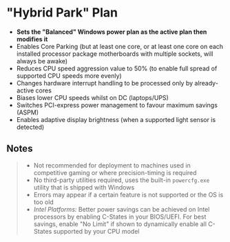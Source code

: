# "Hybrid Park" Plan
- **Sets the "Balanced" Windows power plan as the active plan then modifies it**
- Enables Core Parking (but at least one core, or at least one core on each installed processor package motherboards with multiple sockets, will always be awake)
- Reduces CPU speed aggression value to 50% (to enable full spread of supported CPU speeds more evenly)
- Changes hardware interrupt handling to be processed only by already-active cores
- Biases lower CPU speeds whilst on DC (laptops/UPS)
- Switches PCI-express power management to favour maximum savings (ASPM)
- Enables adaptive display brightness (when a supported light sensor is detected)
## Notes
> - Not recommended for deployment to machines used in competitive gaming or where precision-timing is required
> - No third-party utilities required, uses the built-in `powercfg.exe` utility that is shipped with Windows
> - Errors may appear if a certain feature is not supported or the OS is too old
> - *Intel Platforms:* Better power savings can be achieved on Intel processors by enabling C-States in your BIOS/UEFI. For best savings, enable "No Limit" if shown to dynamically enable all C-States supported by your CPU model
